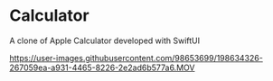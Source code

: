 # Calculator

A clone of Apple Calculator developed with SwiftUI



https://user-images.githubusercontent.com/98653699/198634326-267059ea-a931-4465-8226-2e2ad6b577a6.MOV

